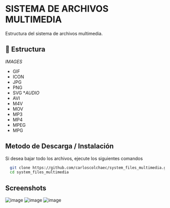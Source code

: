
# SISTEMA DE ARCHIVOS MULTIMEDIA

Estructura del sistema de archivos multimedia.

## 📁 Estructura
 *IMAGES*
 * GIF
 * ICON
 * JPG
 * PNG
 * SVG
 **AUDIO* 
 * AVI
 * M4V
 * MOV
 * MP3 
 * MP4
 * MPEG
 * MPG


## Metodo de Descarga / Instalación

Si desea bajar todo los archivos, ejecute los siguientes comandos

```bash
  git clone https://github.com/carloscolchaec/system_files_multimedia.git
  cd system_files_multimedia
```
    
## Screenshots

![image](https://user-images.githubusercontent.com/99460391/175363236-4565c456-7343-4138-b703-3b4b856d707f.png)
![image](https://user-images.githubusercontent.com/99460391/175363289-d28c0865-6e7d-46d2-9e8c-197bcb703b18.png)
![image](https://user-images.githubusercontent.com/99460391/175363263-47fc4a64-fe3e-48ac-8ee2-fc2630da2e89.png)




